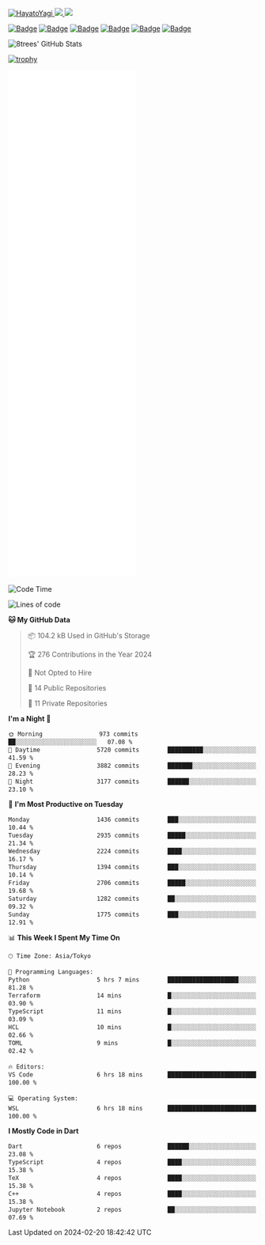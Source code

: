 <!-- Badges -->
<p>
  <a href="https://github.com/HayatoYagi/HayatoYagi/">
    <img src="https://komarev.com/ghpvc/?username=HayatoYagi" alt="HayatoYagi" />
  </a>
  <a href="https://github.com/HayatoYagi">
    <img height="20" src="https://img.shields.io/github/followers/HayatoYagi?label=follow&logo=github&style=flat" />
  </a>
  <a href="http://twitter.com/HayatoYagi1013">
    <img height="20" src="https://img.shields.io/twitter/follow/HayatoYagi1013?label=Twitter&logo=twitter&style=flat" />
  </a>
  
  [![Badge](https://cp-logo.vercel.app/atcoder/HayatoY?logo=true)](https://atcoder.jp/users/HayatoY)
  [![Badge](https://cp-logo.vercel.app/codeforces/HayatoY?logo=true)](http://codeforces.com/profile/HayatoY)
  [![Badge](https://cp-logo.vercel.app/topcoder/HayatoY1013?logo=true)](https://www.topcoder.com/members/HayatoY1013/details/?track=DATA_SCIENCE&subTrack=SRM)
  [![Badge](https://cp-logo.vercel.app/yukicoder/HayatoY?logo=true)](https://yukicoder.me/users/4386)
  [![Badge](https://cp-logo.vercel.app/leetcode/hayatoy1013?logo=true)](https://leetcode.com/hayatoy1013/)
  [![Badge](https://cp-logo.vercel.app/codechef/hayato_y?logo=true)](https://www.codechef.com/users/hayato_y)
  
</p>

<!-- GitHub Readme Stats -->
<p>
  <img alt="8trees' GitHub Stats" height="150px" src="https://github-readme-stats-sigma-beige-26.vercel.app/api?username=HayatoYagi&count_private=true&show_icons=true&theme=merko&include_all_commits=true">
<!--   <img alt="Top Langs" height="150px" src="https://github-readme-stats-sigma-beige-26.vercel.app/api/top-langs/?username=HayatoYagi&theme=merko&layout=compact"> -->
</p>

[![trophy](https://github-profile-trophy.vercel.app/?username=ryo-ma&theme=onedark)](https://github.com/ryo-ma/github-profile-trophy)

<!-- Metrics -->
<!-- ![Metrics](https://metrics.lecoq.io/HayatoYagi?template=classic&isocalendar=1&languages=1&achievements=1&tweets=1&base=header%2C%20activity%2C%20community%2C%20repositories%2C%20metadata&base.indepth=false&base.hireable=false&base.skip=false&isocalendar=false&isocalendar.duration=full-year&languages=false&languages.limit=8&languages.threshold=0%25&languages.other=false&languages.colors=github&languages.sections=most-used&languages.indepth=false&languages.analysis.timeout=15&languages.analysis.timeout.repositories=7.5&languages.categories=markup%2C%20programming&languages.recent.categories=markup%2C%20programming&languages.recent.load=300&languages.recent.days=14&achievements=false&achievements.threshold=C&achievements.secrets=true&achievements.display=detailed&achievements.limit=0&tweets=false&tweets.user=.user.twitter&tweets.attachments=false&tweets.limit=2&config.timezone=Asia%2FTokyo) -->
![Metrics](/github-metrics.svg)

<!--
<h3 align="left">Connect with me:</h3>
<p align="left">
<a href="https://twitter.com/hayatoyagi1013" target="blank"><img align="center" src="https://raw.githubusercontent.com/rahuldkjain/github-profile-readme-generator/master/src/images/icons/Social/twitter.svg" alt="hayatoyagi1013" height="30" width="40" /></a>
</p>

<h3 align="left">Languages and Tools:</h3>
<p align="left"> <a href="https://developer.android.com" target="_blank" rel="noreferrer"> <img src="https://raw.githubusercontent.com/devicons/devicon/master/icons/android/android-original-wordmark.svg" alt="android" width="40" height="40"/> </a> <a href="https://www.w3schools.com/cpp/" target="_blank" rel="noreferrer"> <img src="https://raw.githubusercontent.com/devicons/devicon/master/icons/cplusplus/cplusplus-original.svg" alt="cplusplus" width="40" height="40"/> </a> <a href="https://firebase.google.com/" target="_blank" rel="noreferrer"> <img src="https://www.vectorlogo.zone/logos/firebase/firebase-icon.svg" alt="firebase" width="40" height="40"/> </a> <a href="https://flutter.dev" target="_blank" rel="noreferrer"> <img src="https://www.vectorlogo.zone/logos/flutterio/flutterio-icon.svg" alt="flutter" width="40" height="40"/> </a> <a href="https://git-scm.com/" target="_blank" rel="noreferrer"> <img src="https://www.vectorlogo.zone/logos/git-scm/git-scm-icon.svg" alt="git" width="40" height="40"/> </a> <a href="https://kotlinlang.org" target="_blank" rel="noreferrer"> <img src="https://www.vectorlogo.zone/logos/kotlinlang/kotlinlang-icon.svg" alt="kotlin" width="40" height="40"/> </a> <a href="https://www.linux.org/" target="_blank" rel="noreferrer"> <img src="https://raw.githubusercontent.com/devicons/devicon/master/icons/linux/linux-original.svg" alt="linux" width="40" height="40"/> </a> <a href="https://www.python.org" target="_blank" rel="noreferrer"> <img src="https://raw.githubusercontent.com/devicons/devicon/master/icons/python/python-original.svg" alt="python" width="40" height="40"/> </a> <a href="https://www.typescriptlang.org/" target="_blank" rel="noreferrer"> <img src="https://raw.githubusercontent.com/devicons/devicon/master/icons/typescript/typescript-original.svg" alt="typescript" width="40" height="40"/> </a> <a href="https://unity.com/" target="_blank" rel="noreferrer"> <img src="https://www.vectorlogo.zone/logos/unity3d/unity3d-icon.svg" alt="unity" width="40" height="40"/> </a> </p>
-->

<!-- WakaTime Readme status -->
<!--START_SECTION:waka-->
![Code Time](http://img.shields.io/badge/Code%20Time-366%20hrs%2034%20mins-blue)

![Lines of code](https://img.shields.io/badge/From%20Hello%20World%20I%27ve%20Written-7.7%20million%20lines%20of%20code-blue)

**🐱 My GitHub Data** 

> 📦 104.2 kB Used in GitHub's Storage 
 > 
> 🏆 276 Contributions in the Year 2024
 > 
> 🚫 Not Opted to Hire
 > 
> 📜 14 Public Repositories 
 > 
> 🔑 11 Private Repositories 
 > 
**I'm a Night 🦉** 

```text
🌞 Morning                973 commits         ██░░░░░░░░░░░░░░░░░░░░░░░   07.08 % 
🌆 Daytime                5720 commits        ██████████░░░░░░░░░░░░░░░   41.59 % 
🌃 Evening                3882 commits        ███████░░░░░░░░░░░░░░░░░░   28.23 % 
🌙 Night                  3177 commits        ██████░░░░░░░░░░░░░░░░░░░   23.10 % 
```
📅 **I'm Most Productive on Tuesday** 

```text
Monday                   1436 commits        ███░░░░░░░░░░░░░░░░░░░░░░   10.44 % 
Tuesday                  2935 commits        █████░░░░░░░░░░░░░░░░░░░░   21.34 % 
Wednesday                2224 commits        ████░░░░░░░░░░░░░░░░░░░░░   16.17 % 
Thursday                 1394 commits        ███░░░░░░░░░░░░░░░░░░░░░░   10.14 % 
Friday                   2706 commits        █████░░░░░░░░░░░░░░░░░░░░   19.68 % 
Saturday                 1282 commits        ██░░░░░░░░░░░░░░░░░░░░░░░   09.32 % 
Sunday                   1775 commits        ███░░░░░░░░░░░░░░░░░░░░░░   12.91 % 
```


📊 **This Week I Spent My Time On** 

```text
🕑︎ Time Zone: Asia/Tokyo

💬 Programming Languages: 
Python                   5 hrs 7 mins        ████████████████████░░░░░   81.28 % 
Terraform                14 mins             █░░░░░░░░░░░░░░░░░░░░░░░░   03.90 % 
TypeScript               11 mins             █░░░░░░░░░░░░░░░░░░░░░░░░   03.09 % 
HCL                      10 mins             █░░░░░░░░░░░░░░░░░░░░░░░░   02.66 % 
TOML                     9 mins              █░░░░░░░░░░░░░░░░░░░░░░░░   02.42 % 

🔥 Editors: 
VS Code                  6 hrs 18 mins       █████████████████████████   100.00 % 

💻 Operating System: 
WSL                      6 hrs 18 mins       █████████████████████████   100.00 % 
```

**I Mostly Code in Dart** 

```text
Dart                     6 repos             ██████░░░░░░░░░░░░░░░░░░░   23.08 % 
TypeScript               4 repos             ████░░░░░░░░░░░░░░░░░░░░░   15.38 % 
TeX                      4 repos             ████░░░░░░░░░░░░░░░░░░░░░   15.38 % 
C++                      4 repos             ████░░░░░░░░░░░░░░░░░░░░░   15.38 % 
Jupyter Notebook         2 repos             ██░░░░░░░░░░░░░░░░░░░░░░░   07.69 % 
```




 Last Updated on 2024-02-20 18:42:42 UTC
<!--END_SECTION:waka-->
